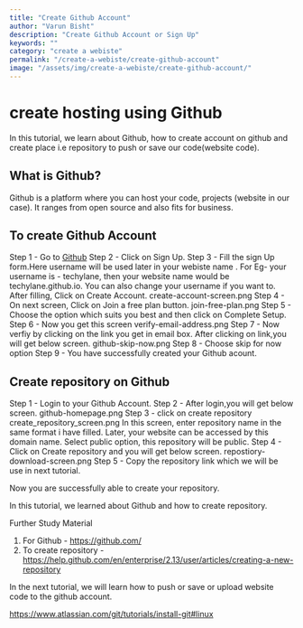 ```yaml
---
title: "Create Github Account"
author: "Varun Bisht"
description: "Create Github Account or Sign Up"
keywords: ""
category: "create a webiste"
permalink: "/create-a-webiste/create-github-account"
image: "/assets/img/create-a-webiste/create-github-account/"
---
```

# create hosting using Github

In this tutorial, we learn about Github, how to create account on github and create place i.e repository to push or save our code(website code).

## What is Github?
Github is a platform where you can host your code, projects (website in our case).
It ranges from open source and also fits for business.

## To create Github Account

Step 1 - Go to [Github](https://github.com "Github")
Step 2 - Click on Sign Up.
Step 3 - Fill the sign Up form.Here username will be used later in your webiste name .
For Eg-  your username is - techylane, then your website name would be techylane.github.io.
You can also change your username if you want to.
After filling, Click on Create Account.
create-account-screen.png
Step 4 - On next screen, Click on Join a free plan button.
join-free-plan.png
Step 5 - Choose the option which suits you best and then click on Complete Setup.
Step 6 - Now you get this screen
verify-email-address.png
Step 7 - Now verfiy by clicking on the link you get in email box. After clicking on link,you will get below screen.
github-skip-now.png
Step 8 - Choose skip for now option
Step 9 - You have successfully created your Github acount.

## Create repository on Github

Step 1 - Login to your Github Account.
Step 2 - After login,you will get below screen.
github-homepage.png
Step 3 - click on create repository
create_repository_screen.png
In this screen, enter repository name in the same format i have filled.
Later, your website can be accessed by this domain name.
Select public option, this repository will be public.
Step 4 - Click on Create repository and you will get below screen.
repostiory-download-screen.png
Step 5 - Copy the repository link which we will be use in next tutorial.

Now you are successfully able to create your repository.

In this tutorial, we learned about Github and how to create repository.

Further Study Material
1. For Github - https://github.com/
2. To create repository - https://help.github.com/en/enterprise/2.13/user/articles/creating-a-new-repository


In the next tutorial, we will learn how to push or save or upload website code  to the github account.

https://www.atlassian.com/git/tutorials/install-git#linux
